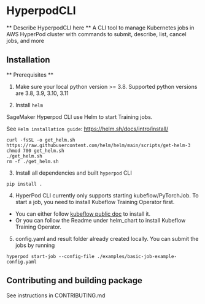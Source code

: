 # HyperpodCLI

** Describe HyperpodCLI here **
A CLI tool to manage Kubernetes jobs in AWS HyperPod cluster with commands to submit, describe, list, cancel jobs, and more 


## Installation

** Prerequisites **

1. Make sure your local python version >= 3.8. Supported python versions are 3.8, 3.9, 3.10, 3.11

2. Install ```helm```

SageMaker Hyperpod CLI use Helm to start Training jobs.

See ```Helm installation guide```: https://helm.sh/docs/intro/install/

```
curl -fsSL -o get_helm.sh https://raw.githubusercontent.com/helm/helm/main/scripts/get-helm-3
chmod 700 get_helm.sh
./get_helm.sh
rm -f ./get_helm.sh  
```

3. Install all dependencies and built ```hyperpod``` CLI

```
pip install .
```

4. HyperPod CLI currently only supports starting kubeflow/PyTorchJob. To start a job, you need to install Kubeflow Training Operator first. 
- You can either follow [kubeflow public doc](https://www.kubeflow.org/docs/components/training/installation/) to install it.
- Or you can follow the Readme under helm_chart to install Kubeflow Training Operator.

5. config.yaml and result folder already created locally.
You can submit the jobs by running

```
hyperpod start-job --config-file ./examples/basic-job-example-config.yaml
```

## Contributing and building package

See instructions in CONTRIBUTING.md